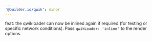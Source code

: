 ```yaml
---
'@builder.io/qwik': minor
---
```


feat: the qwikloader can now be inlined again if required (for testing or specific network conditions). Pass `qwikLoader: 'inline'` to the render options.
